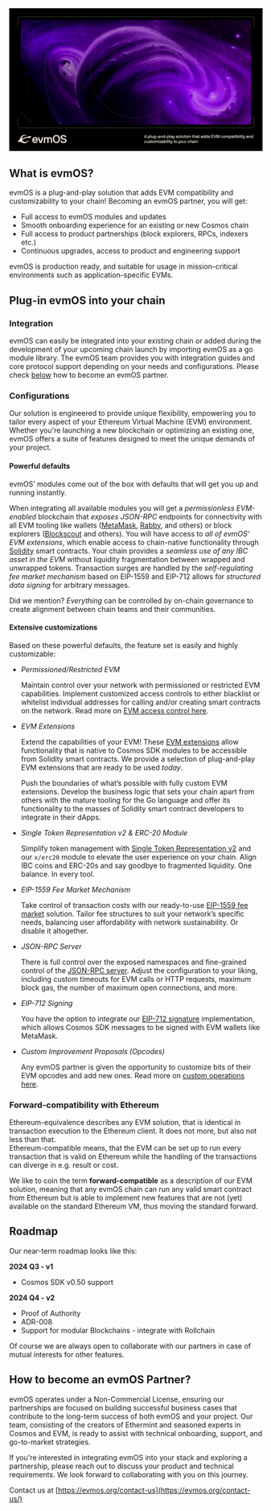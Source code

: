 <img src="evmOS_repo_header.png" />

## What is evmOS?

evmOS is a plug-and-play solution that adds EVM compatibility
and customizability to your chain!
Becoming an evmOS partner, you will get:

- Full access to evmOS modules and updates
- Smooth onboarding experience for an existing or new Cosmos chain
- Full access to product partnerships (block explorers, RPCs, indexers etc.)
- Continuous upgrades, access to product and engineering support

evmOS is production ready, and suitable for usage in mission-critical environments such as application-specific EVMs.

## Plug-in evmOS into your chain

### Integration

evmOS can easily be integrated into your existing chain
or added during the development of your upcoming chain launch
by importing evmOS as a go module library.
The evmOS team provides you with integration guides and core protocol support depending on your needs and configurations.
Please check [below](https://www.notion.so/evmos-os-README-ece0bf68e64c413a87bc582204d2bc85?pvs=21)
how to become an evmOS partner.

### Configurations

Our solution is engineered to provide unique flexibility,
empowering you to tailor every aspect of your Ethereum Virtual Machine (EVM) environment.
Whether you're launching a new blockchain or optimizing an existing one,
evmOS offers a suite of features designed to meet the unique demands of your project.

#### Powerful defaults

evmOS’ modules come out of the box with defaults that will get you up and running instantly.

When integrating all available modules you will get a *permissionless EVM-enabled* blockchain
that *exposes JSON-RPC* endpoints for connectivity with all EVM tooling
like wallets ([MetaMask](https://metamask.io/), [Rabby](rabby.io), and others)
or block explorers ([Blockscout](https://docs.blockscout.com/) and others).
You will have access to *all of evmOS’ EVM extensions*,
which enable access to chain-native functionality
through [Solidity](https://docs.soliditylang.org/en/v0.8.26/) smart contracts.
Your chain provides a *seamless use of any IBC asset in the EVM*
without liquidity fragmentation between wrapped and unwrapped tokens.
Transaction surges are handled by the *self-regulating fee market mechanism* based on EIP-1559
and EIP-712 allows for *structured data signing* for arbitrary messages.

Did we mention? *Everything* can be controlled by on-chain governance
to create alignment between chain teams and their communities.

#### Extensive customizations

Based on these powerful defaults, the feature set is easily and highly customizable:

- *Permissioned/Restricted EVM*

    Maintain control over your network with permissioned or restricted EVM capabilities.
    Implement customized access controls to either blacklist or whitelist individual addresses for calling
    and/or creating smart contracts on the network.
    Read more on [EVM access control here](https://docs.evmos.org/protocol/modules/evm#access-control).

- *EVM Extensions*

    Extend the capabilities of your EVM!
    These [EVM extensions](https://docs.evmos.org/develop/smart-contracts/evm-extensions) allow functionality
    that is native to Cosmos SDK modules to be accessible from Solidity smart contracts.
    We provide a selection of plug-and-play EVM extensions that are ready to be used *today*.

    Push the boundaries of what’s possible with fully custom EVM extensions.
    Develop the  business logic that sets your chain apart from others with the mature tooling for the Go language
    and offer its functionality to the masses of Solidity smart contract developers
    to integrate in their dApps.

- *Single Token Representation v2 & ERC-20 Module*

    Simplify token management with [Single Token Representation v2](https://medium.com/evmos/evmos-introduces-native-tokens-as-erc-20-for-cosmos-1a4c7de5c3e9)
    and our `x/erc20` module to elevate the user experience on your chain.
    Align IBC coins and ERC-20s and say goodbye to fragmented liquidity.
    One balance. In every tool.

- *EIP-1559 Fee Market Mechanism*

    Take control of transaction costs with our
    ready-to-use [EIP-1559 fee market](https://eips.ethereum.org/EIPS/eip-1559) solution.
    Tailor fee structures to suit your network’s specific needs,
    balancing user affordability with network sustainability.
    Or disable it altogether.

- *JSON-RPC Server*

    There is full control over the exposed namespaces and fine-grained control of the
    [JSON-RPC server](https://docs.evmos.org/develop/api/ethereum-json-rpc).
    Adjust the configuration to your liking,
    including custom timeouts for EVM calls or HTTP requests,
    maximum block gas, the number of maximum open connections, and more.

- *EIP-712 Signing*

    You have the option to integrate our [EIP-712 signature](https://eips.ethereum.org/EIPS/eip-712) implementation,
    which allows Cosmos SDK messages to be signed with EVM wallets like MetaMask.

- *Custom Improvement Proposals (Opcodes)*

    Any evmOS partner is given the opportunity to customize bits of their EVM opcodes and add new ones.
    Read more on [custom operations here](https://docs.evmos.org/develop/smart-contracts/custom-improvement-proposals).

### Forward-compatibility with Ethereum

Ethereum-equivalence describes any EVM solution,
that is identical in transaction execution to the Ethereum client.
It does not more, but also not less than that.  
Ethereum-compatible means,
that the EVM can be set up to run every transaction
that is valid on Ethereum while the handling of the transactions
can diverge in e.g. result or cost.

We like to coin the term **forward-compatible**
as a description of our EVM solution,
meaning that any evmOS chain can run any valid smart contract
from Ethereum but is able to implement new features that are
not (yet) available on the standard Ethereum VM,
thus moving the standard forward.

## Roadmap

Our near-term roadmap looks like this:

**2024 Q3 - v1**

- Cosmos SDK v0.50 support

**2024 Q4 - v2**

- Proof of Authority
- ADR-008
- Support for modular Blockchains - integrate with Rollchain

Of course we are always open to collaborate with our partners
in case of mutual interests for other features.

## How to become an evmOS Partner?

evmOS operates under a Non-Commercial License,
ensuring our partnerships are focused on building successful
business cases that contribute to the long-term success of both evmOS
and your project.
Our team, consisting of the creators of Ethermint and
seasoned experts in Cosmos and EVM,
is ready to assist with technical onboarding, support,
and go-to-market strategies.

If you're interested in integrating evmOS into your stack
and exploring a partnership, please reach out
to discuss your product and technical requirements.
We look forward to collaborating with you on this journey.

Contact us at [https://evmos.org/contact-us](https://evmos.org/contact-us/)
